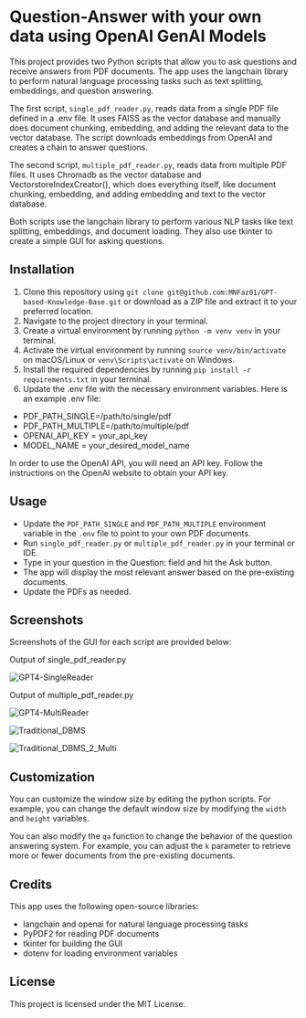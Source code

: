 # Question-Answer with your own data using OpenAI GenAI Models

This project provides two Python scripts that allow you to ask questions and receive answers from PDF documents. The app uses the langchain library to perform natural language processing tasks such as text splitting, embeddings, and question answering.

The first script, `single_pdf_reader.py`, reads data from a single PDF file defined in a .env file. It uses FAISS as the vector database and manually does document chunking, embedding, and adding the relevant data to the vector database. The script downloads embeddings from OpenAI and creates a chain to answer questions.

The second script, `multiple_pdf_reader.py`, reads data from multiple PDF files. It uses Chromadb as the vector database and VectorstoreIndexCreator(), which does everything itself, like document chunking, embedding, and adding embedding and text to the vector database.

Both scripts use the langchain library to perform various NLP tasks like text splitting, embeddings, and document loading. They also use tkinter to create a simple GUI for asking questions.

## Installation
1. Clone this repository using `git clone git@github.com:MNFaz01/GPT-based-Knowledge-Base.git` or download as a ZIP file and extract it to your preferred location.
2. Navigate to the project directory in your terminal.
3. Create a virtual environment by running `python -m venv venv` in your terminal.
4. Activate the virtual environment by running `source venv/bin/activate` on macOS/Linux or `venv\Scripts\activate` on Windows.
5. Install the required dependencies by running `pip install -r requirements.txt` in your terminal.  
6. Update the .env file with the necessary environment variables. Here is an example .env file:  
* PDF_PATH_SINGLE=/path/to/single/pdf 
* PDF_PATH_MULTIPLE=/path/to/multiple/pdf   
* OPENAI_API_KEY = your_api_key  
* MODEL_NAME = your_desired_model_name  

In order to use the OpenAI API, you will need an API key. Follow the instructions on the OpenAI website to obtain your API key.

## Usage
* Update the `PDF_PATH_SINGLE` and `PDF_PATH_MULTIPLE` environment variable in the `.env` file to point to your own PDF documents.
* Run `single_pdf_reader.py` or `multiple_pdf_reader.py` in your terminal or IDE.  
* Type in your question in the Question: field and hit the Ask button.
* The app will display the most relevant answer based on the pre-existing documents.
* Update the PDFs as needed.

## Screenshots  
Screenshots of the GUI for each script are provided below:  

Output of single_pdf_reader.py

![GPT4-SingleReader](https://user-images.githubusercontent.com/76795935/235541059-15b03a78-22e2-4f66-89e0-e172f1a75779.png)

Output of multiple_pdf_reader.py

![GPT4-MultiReader](https://user-images.githubusercontent.com/76795935/235541149-de836ec7-e1c6-44da-9cd5-5c5c54515ddb.png)

![Traditional_DBMS](https://user-images.githubusercontent.com/76795935/235541087-fa62a841-e902-4d36-ad4e-857b5e252530.png)  

![Traditional_DBMS_2_Multi](https://user-images.githubusercontent.com/76795935/235541119-53745bc3-2f3a-4468-a5dd-71c26cee6d65.png)  


## Customization
You can customize the window size by editing the python scripts. For example, you can change the default window size by modifying the `width` and `height` variables.

You can also modify the `qa` function to change the behavior of the question answering system. For example, you can adjust the `k` parameter to retrieve more or fewer documents from the pre-existing documents.

## Credits
This app uses the following open-source libraries:

* langchain and openai for natural language processing tasks  
* PyPDF2 for reading PDF documents  
* tkinter for building the GUI  
* dotenv for loading environment variables  

## License
This project is licensed under the MIT License.

